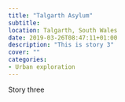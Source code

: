 ```yaml
---
title: "Talgarth Asylum"
subtitle: 
location: Talgarth, South Wales
date: 2019-03-26T08:47:11+01:00
description: "This is story 3"
cover: ""
categories:
- Urban exploration
---
```


Story three
